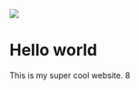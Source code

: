 ![](https://image.redbull.com/rbcom/010/2016-08-31/1331815085727_1/0100/0/1/la-photo-de-russell-b-qui-a-choqu%C3%A9-la-plan%C3%A8te-surf.jpg)

# Hello world

This is my super cool website. 8
